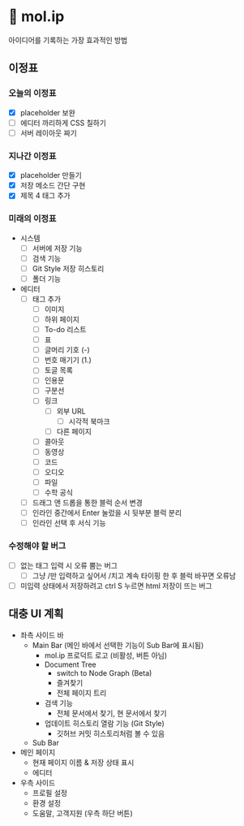 # 💭 mol.ip
아이디어를 기록하는 가장 효과적인 방법

## 이정표
### 오늘의 이정표
- [x] placeholder 보완
- [ ] 에디터 까리하게 CSS 칠하기
- [ ] 서버 레이아웃 짜기

### 지나간 이정표
- [x] placeholder 만들기
- [x] 저장 메소드 간단 구현
- [x] 제목 4 태그 추가

### 미래의 이정표
- 시스템
    - [ ] 서버에 저장 기능
    - [ ] 검색 기능
    - [ ] Git Style 저장 히스토리
    - [ ] 폴더 기능
- 에디터
    - [ ] 태그 추가
        - [ ] 이미지
        - [ ] 하위 페이지
        - [ ] To-do 리스트
        - [ ] 표
        - [ ] 글머리 기호 (-)
        - [ ] 번호 매기기 (1.)
        - [ ] 토글 목록
        - [ ] 인용문
        - [ ] 구분선
        - [ ] 링크
            - [ ] 외부 URL
                - [ ] 시각적 북마크
            - [ ] 다른 페이지
        - [ ] 콜아웃
        - [ ] 동영상
        - [ ] 코드
        - [ ] 오디오
        - [ ] 파일
        - [ ] 수학 공식
    - [ ] 드래그 앤 드롭을 통한 블럭 순서 변경
    - [ ] 인라인 중간에서 Enter 눌렀을 시 뒷부분 블럭 분리
    - [ ] 인라인 선택 후 서식 기능

### 수정해야 할 버그
- [ ] 없는 태그 입력 시 오류 뿜는 버그
    - [ ] 그냥 /만 입력하고 싶어서 /치고 계속 타이핑 한 후 블럭 바꾸면 오류남
- [ ] 미입력 상태에서 저장하려고 ctrl S 누르면 html 저장이 뜨는 버그

## 대충 UI 계획

- 좌측 사이드 바
    - Main Bar (메인 바에서 선택한 기능이 Sub Bar에 표시됨)
        - mol.ip 프로덕트 로고 (비활성, 버튼 아님)
        - Document Tree
            - switch to Node Graph (Beta)
            - 즐겨찾기
            - 전체 페이지 트리
        - 검색 기능
            - 전체 문서에서 찾기, 현 문서에서 찾기
        - 업데이트 히스토리 열람 기능 (Git Style)
            - 깃허브 커밋 히스토리처럼 볼 수 있음
    - Sub Bar
- 메인 페이지
    - 현재 페이지 이름 & 저장 상태 표시
    - 에디터
- 우측 사이드
    - 프로필 설정
    - 환경 설정
    - 도움말, 고객지원 (우측 하단 버튼)